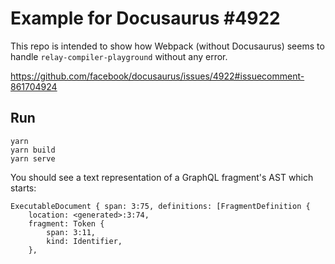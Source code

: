 # Example for Docusaurus #4922

This repo is intended to show how Webpack (without Docusaurus) seems to handle `relay-compiler-playground` without any error.

https://github.com/facebook/docusaurus/issues/4922#issuecomment-861704924

## Run

```
yarn
yarn build
yarn serve
```

You should see a text representation of a GraphQL fragment's AST which starts:

```
ExecutableDocument { span: 3:75, definitions: [FragmentDefinition {
    location: <generated>:3:74,
    fragment: Token {
        span: 3:11,
        kind: Identifier,
    },
```
